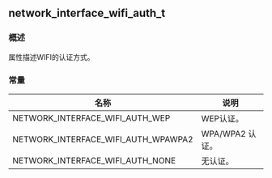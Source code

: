 ## network\_interface\_wifi\_auth\_t
### 概述
属性描述WIFI的认证方式。
### 常量
<p id="network_interface_wifi_auth_t_consts">

| 名称 | 说明 | 
| -------- | ------- | 
| NETWORK\_INTERFACE\_WIFI\_AUTH\_WEP | WEP认证。 |
| NETWORK\_INTERFACE\_WIFI\_AUTH\_WPAWPA2 | WPA/WPA2 认证。 |
| NETWORK\_INTERFACE\_WIFI\_AUTH\_NONE | 无认证。 |
